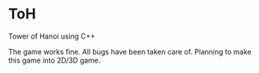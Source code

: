 ToH
===

Tower of Hanoi using C++

The game works fine. All bugs have been taken care of. Planning to make this game into 2D/3D game.

